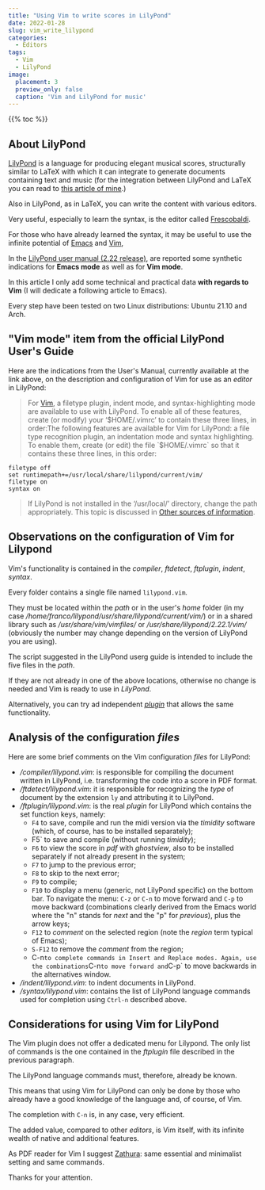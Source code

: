 ```yaml
---
title: "Using Vim to write scores in LilyPond"
date: 2022-01-28
slug: vim_write_lilypond
categories:
  - Editors
tags:
  - Vim
  - LilyPond
image:
  placement: 3
  preview_only: false
  caption: 'Vim and LilyPond for music'
---
```


{{% toc %}}


## About LilyPond

[LilyPond](http://lilypond.org/) is a language for producing elegant musical scores, structurally similar to LaTeX  with which it can integrate to generate documents containing text and music (for the integration between LilyPond and LaTeX you can read to [this article of mine](https://francopasut.netlify.app/post/lilypond-lyluatex/).)

Also in LilyPond, as in LaTeX, you can write the content with various editors.

Very useful, especially to learn the syntax, is the editor called [Frescobaldi](https://www.frescobaldi.org/).

For those who have already learned the syntax, it may be useful to use the infinite potential of [Emacs](https://www.gnu.org/software/emacs/) and [Vim](https://www.vim.org/),

In the [LilyPond user manual (2.22 release)](https://lilypond.org/doc/v2.22/Documentation/usage/text-editor-support.html), are reported some synthetic indications for **Emacs mode** as well as for **Vim mode**. 

In this article I only add some technical and practical data **with regards to Vim** (I will dedicate a following article to Emacs).

Every step  have been tested on two Linux distributions: Ubuntu 21.10 and Arch.

## "Vim mode" item from the official LilyPond User's Guide

Here are the indications from the User's Manual, currently available at the link above, on the description and configuration of Vim for use as an *editor* in LilyPond:

> For [Vim](http://www.vim.org/), a filetype plugin, indent mode, and syntax-highlighting mode are available to use with LilyPond. To enable all of these features, create (or modify) your ‘$HOME/.vimrc’ to contain these three lines, in order:The following features are available for Vim for LilyPond: a file type recognition plugin, an indentation mode and syntax highlighting. To enable them, create (or edit) the file `$HOME/.vimrc` so that it contains these three lines, in this order:

```
filetype off
set runtimepath+=/usr/local/share/lilypond/current/vim/
filetype on
syntax on
```

> If LilyPond is not installed in the ‘/usr/local/’ directory, change the path appropriately. This topic is discussed in [Other sources of information](https://lilypond.org/doc/v2.22/Documentation/learning/other-sources-of-information).


## Observations on the configuration of Vim for Lilypond

Vim's functionality is contained in the *compiler*, *ftdetect*, *ftplugin*, *indent*, *syntax*.

Every folder contains a single file named `lilypond.vim`. 

They must be located within the *path* or in the user's *home* folder (in my case */home/franco/lilypond/usr/share/lilypond/current/vim/*) or in a shared library such as */usr/share/vim/vimfiles/* or */usr/share/lilypond/2.22.1/vim/* (obviously the number may change depending on the version of LilyPond you are using).

The script suggested in the LilyPond userg guide   is intended to include the five files in the *path*.

If they are not already in one of the above locations, otherwise no change is needed and Vim is ready to use in *LilyPond*.


Alternatively, you can try ad independent [*plugin*](https://github.com/sersorrel/vim-lilypond/blob/main/ftplugin/lilypond.vim) that allows the same functionality.

## Analysis of the configuration *files*

Here are some brief comments on the Vim configuration *files* for LilyPond:

* */compiler/lilypond.vim*: is responsible for compiling the document written in LilyPond, i.e. transforming the code into a score in PDF format.
* */ftdetect/lilypond.vim*: it is responsible for recognizing the *type* of document by the extension `ly` and attributing it to LilyPond.
* */ftplugin/lilypond.vim*: is the real *plugin* for LilyPond which contains the set function keys, namely:
  * `F4` to save, compile and run the midi version via the *timidity* software (which, of course, has to be installed separately);
  * F5` to save and compile (without running *timidity*);
  * `F6` to view the score in *pdf* with *ghostview*, also to be installed separately if not already present in the system;
  * `F7` to jump to the previous error;
  * `F8` to skip to the next error;
  * `F9` to compile;
  * `F10` to display a menu (generic, not LilyPond specific) on the bottom bar. To navigate the menu: `C-z` or `C-n` to move forward and `C-p` to move backward (combinations clearly derived from the Emacs world where the "n" stands for *next* and the "p" for *previous*), plus the arrow keys;
  * `F12` to *comment* on the selected region (note the *region* term typical of Emacs);
  * `S-F12` to remove the *comment* from the region;
  * C-n` to complete commands in Insert and Replace modes. Again, use the combinations `C-n` to move forward and `C-p` to move backwards in the alternatives window.
* */indent/lilypond.vim*: to indent documents in LilyPond.
* */syntax/lilypond.vim*: contains the list of LilyPond language commands used for completion using `Ctrl-n` described above.



## Considerations for using Vim for LilyPond

The Vim plugin does not offer a dedicated menu for Lilypond. The only list of commands is the one contained in the *ftplugin* file described in the previous paragraph.

The LilyPond language commands must, therefore, already be known. 

This means that using Vim for LilyPond can only be done by those who already have a good knowledge of the language and, of course, of Vim.

The completion with `C-n` is, in any case, very efficient.

The added value, compared to other *editors*, is Vim itself, with its infinite wealth of native and additional features.

As PDF reader for Vim I suggest [Zathura](https://pwmt.org/projects/zathura/): same essential and minimalist setting and same commands.

Thanks for your attention. 
